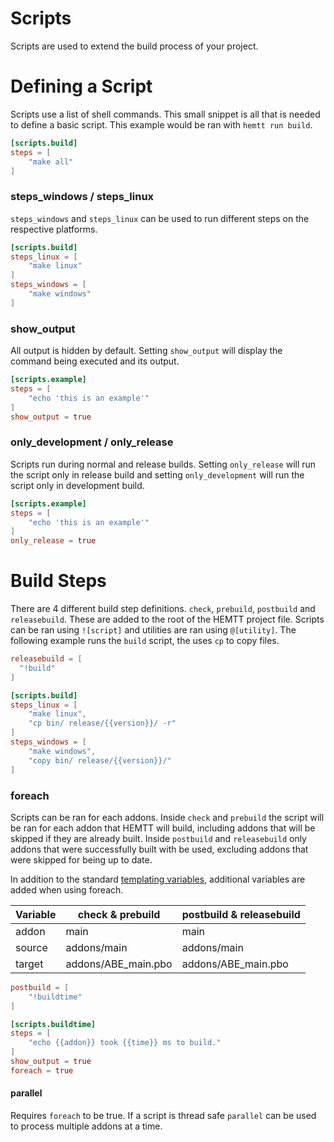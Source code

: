 # Scripts
Scripts are used to extend the build process of your project.

# Defining a Script
Scripts use a list of shell commands. This small snippet is all that is needed to define a basic script. This example would be ran with `hemtt run build`.
```toml
[scripts.build]
steps = [
    "make all"
]
```
### steps_windows / steps_linux
`steps_windows` and `steps_linux` can be used to run different steps on the respective platforms.
```toml
[scripts.build]
steps_linux = [
    "make linux"
]
steps_windows = [
    "make windows"
]
```

### show_output
All output is hidden by default. Setting `show_output` will display the command being executed and its output.
```toml
[scripts.example]
steps = [
    "echo 'this is an example'"
]
show_output = true
```

### only_development / only_release
Scripts run during normal and release builds. Setting `only_release` will run the script only in release build and setting `only_development` will run the script only in development build.
```toml
[scripts.example]
steps = [
    "echo 'this is an example'"
]
only_release = true
```


# Build Steps
There are 4 different build step definitions. `check`, `prebuild`, `postbuild` and `releasebuild`. These are added to the root of the HEMTT project file. Scripts can be ran using `![script]` and utilities are ran using `@[utility]`. The following example runs the `build` script, the uses `cp` to copy files.
```toml
releasebuild = [
  "!build"
]

[scripts.build]
steps_linux = [
    "make linux",
    "cp bin/ release/{{version}}/ -r"
]
steps_windows = [
    "make windows",
    "copy bin/ release/{{version}}/"
]
```

### foreach
Scripts can be ran for each addons. Inside `check` and `prebuild` the script will be ran for each addon that HEMTT will build, including addons that will be skipped if they are already built. Inside `postbuild` and `releasebuild` only addons that were successfully built with be used, excluding addons that were skipped for being up to date.

In addition to the standard [templating variables](templating.md), additional variables are added when using foreach.

| Variable | check & prebuild    | postbuild & releasebuild |
|----------|---------------------|--------------------------|
| addon    | main                | main                     |
| source   | addons/main         | addons/main              |
| target   | addons/ABE_main.pbo | addons/ABE_main.pbo      |

```toml
postbuild = [
    "!buildtime"
]

[scripts.buildtime]
steps = [
    "echo {{addon}} took {{time}} ms to build."
]
show_output = true
foreach = true
```

#### parallel
Requires `foreach` to be true. If a script is thread safe `parallel` can be used to process multiple addons at a time.
